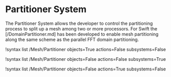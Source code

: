 # Partitioner System

The Partitioner System allows the developer to control the partitioning process
to split up a mesh among two or more processors. For Swift the [/DomainPartitioner.md]
has been developed to enable mesh partitioning along the same scheme as the parallel
FFT domain partitioning.

!syntax list /Mesh/Partitioner objects=True actions=False subsystems=False

!syntax list /Mesh/Partitioner objects=False actions=False subsystems=True

!syntax list /Mesh/Partitioner objects=False actions=True subsystems=False
